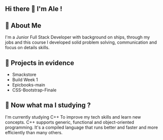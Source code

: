 ## Hi there 👋 I'm Ale !

## 👋 About Me

I'm a Junior Full Stack Developer with background on ships, through my jobs and this course I developed solid problem solving, communication and focus on details skills.

## 🔭 Projects in evidence

- Smackstore
- Build Week 1
- Epicbooks-main
- CSS-Bootstrap-Finale
<!--
**Alexojalo9615/Alexojalo9615** is a ✨ _special_ ✨ repository because its `README.md` (this file) appears on your GitHub profile.


Here are some ideas to get you started:

- 🔭 I’m currently working on ...
- 🌱 I’m currently learning ...
- 👯 I’m looking to collaborate on ...
- 🤔 I’m looking for help with ...
- 💬 Ask me about ...
- 📫 How to reach me: ...
- 😄 Pronouns: ...
- ⚡ Fun fact: ...
-->

## 🌱 Now what ma I studying ?
I'm currently studying C++ To improve my tech skills and learn new concepts. C++ supports generic, functional and object-oriented programming. It's a compiled language that runs better and faster and more efficiently than many others.

